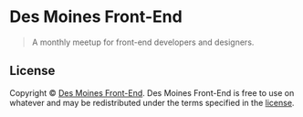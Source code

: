# Des Moines Front-End

> A monthly meetup for front-end developers and designers.


## License

Copyright © [Des Moines Front-End](https://dsmfrontend.github.io). Des Moines Front-End is free to use on whatever and may be redistributed under the terms specified in the [license](LICENSE.md).
